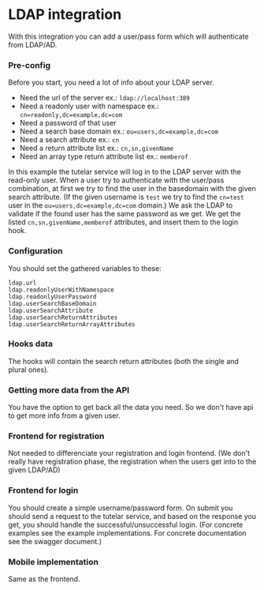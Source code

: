 # LDAP integration

With this integration you can add a user/pass form which will authenticate from LDAP/AD.

### Pre-config
Before you start, you need a lot of info about your LDAP server.
 - Need the url of the server ex.: `ldap://localhost:389`
 - Need a readonly user with namespace ex.: `cn=readonly,dc=example,dc=com`
 - Need a password of that user
 - Need a search base domain ex.: `ou=users,dc=example,dc=com`
 - Need a search attribute ex.: `cn`
 - Need a return attribute list ex.: `cn,sn,givenName`
 - Need an array type return attribute list ex.: `memberof`
 
In this example the tutelar service will log in to the LDAP server with the read-only user.
When a user try to authenticate with the user/pass combination, at first we try to find the user in the basedomain with the given search attribute.
(If the given username is `test` we try to find the `cn=test` user in the `ou=users,dc=example,dc=com` domain.)
We ask the LDAP to validate if the found user has the same password as we get.
We get the listed `cn,sn,givenName,memberof` attributes, and insert them to the login hook.


### Configuration
You should set the gathered variables to these:
```
ldap.url
ldap.readonlyUserWithNamespace
ldap.readonlyUserPassword
ldap.userSearchBaseDomain
ldap.userSearchAttribute
ldap.userSearchReturnAttributes
ldap.userSearchReturnArrayAttributes
```
   
### Hooks data
The hooks will contain the search return attributes (both the single and plural ones).

### Getting more data from the API
You have the option to get back all the data you need. 
So we don't have api to get more info from a given user.

### Frontend for registration
Not needed to differenciate your registration and login frontend. 
(We don't really have registration phase, the registration when the users get into to the given LDAP/AD)

### Frontend for login
You should create a simple username/password form. 
On submit you should send a request to the tutelar service, and based on the response you get, you should handle the successful/unsuccessful login.
(For concrete examples see the example implementations. For concrete documentation see the swagger document.)

### Mobile implementation
Same as the frontend.
